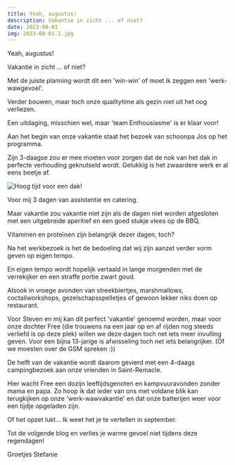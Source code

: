 ```yaml
---
title: Yeah, augustus!
description: Vakantie in zicht ... of niet?
date: 2023-08-01
img: 2023-08-01-2.jpg
---
```


Yeah, augustus!

Vakantie in zicht ... of niet?

Met de juiste planning wordt dit een 'win-win' of moet ik zeggen een 'werk-wawgevoel'.

Verder bouwen, maar toch onze qualitytime als gezin niet uit het oog verliezen.

Een uitdaging, misschien wel, maar 'team Enthousiasme' is er klaar voor!


Aan het begin van onze vakantie staat het bezoek van schoonpa Jos op het programma.

Zijn 3-daagse zou er mee moeten voor zorgen dat de nok van het dak in perfecte verhouding geknutseld wordt.  Gelukkig is het zwaardere werk er al eens beetje af.

![Hoog tijd voor een dak!](2023-08-01-1.jpg)

Voor mij 3 dagen van assistentie en catering.

Maar vakantie zou vakantie niet zijn als de dagen niet worden afgesloten met een uitgebreide aperitief en een goed stukje vlees op de BBQ.

Vitaminen en proteïnen zijn belangrijk dezer dagen, toch?


Na het werkbezoek is het de bedoeling dat wij zijn aanzet verder vorm geven op eigen tempo.

En eigen tempo wordt hopelijk vertaald in lange morgenden met de verrekijker en een straffe portie zwart goud.  

Alsook in vroege avonden van streekbiertjes, marshmallows, coctailworkshops, gezelschapsspelletjes of gewoon lekker niks doen op restaurant.

Voor Steven en mij kan dit perfect 'vakantie' genoemd worden, maar voor onze dochter Free (die trouwens na een jaar op en af rijden nog steeds verliefd is op deze plek) willen we deze dagen toch net iets meer invulling geven.  Voor een bijna 13-jarige is afwisseling toch net iets  belangrijker. (Of we moesten over de GSM spreken :))


De helft van de vakantie wordt daarom gevierd met een 4-daags campingbezoek aan onze vrienden in Saint-Remacle.

Hier wacht Free een dozijn leeftijdsgenoten en kampvuuravonden zonder mama en papa.
Zo hoop ik dat ieder van ons met voldane blik kan terugkijken op onze 'werk-wawvakantie' en dat onze batterijen weer voor een tijdje opgeladen zijn.

Of het opzet lukt... Ik weet het je te vertellen in september.

Tot de volgende blog en verlies je warme gevoel niet tijdens deze regendagen!

Groetjes Stefanie
